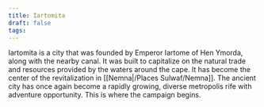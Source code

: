 ```yaml
---
title: Iartomita
draft: false
tags:
---
```

Iartomita is a city that was founded by Emperor Iartome of Hen Ymorda, along with the nearby canal. It was built to capitalize on the natural trade and resources provided by the waters around the cape. It has become the center of the revitalization in [[Nemna|/Places Sulwaf/Nemna]]. The ancient city has once again become a rapidly growing, diverse metropolis rife with adventure opportunity. This is where the campaign begins.